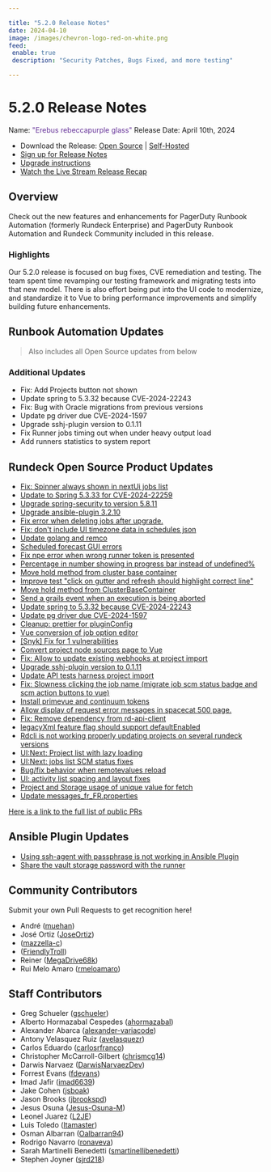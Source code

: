 ```yaml
---

title: "5.2.0 Release Notes"
date: 2024-04-10
image: /images/chevron-logo-red-on-white.png
feed:
 enable: true
 description: "Security Patches, Bugs Fixed, and more testing"

---
```


# 5.2.0 Release Notes

Name: <span style="color: rebeccapurple"><span class="glyphicon glyphicon-glass"></span> "Erebus rebeccapurple glass"</span>
Release Date: April 10th, 2024

- Download the Release: [Open Source](https://www.rundeck.com/community-downloads/5.2.0) | [Self-Hosted](https://www.rundeck.com/enterprise-downloads/5.2.0)
- [Sign up for Release Notes](https://www.rundeck.com/release-notes-signup)
- [Upgrade instructions](/upgrading/)
- [Watch the Live Stream Release Recap](https://www.youtube.com/live/uWhAQuWckQ0?si=_YLNK-oohOcYKVi8)

<VidStack src="youtube/uWhAQuWckQ0"/>


## Overview

Check out the new features and enhancements for PagerDuty Runbook Automation (formerly Rundeck Enterprise) and PagerDuty Runbook Automation and Rundeck Community included in this release.

### Highlights

Our 5.2.0 release is focused on bug fixes, CVE remediation and testing.  The team spent time revamping our testing framework and migrating tests into that new model.  There is also effort being put into the UI code to modernize, and standardize it to Vue to bring performance improvements and simplify building future enhancements.

## Runbook Automation Updates

> Also includes all Open Source updates from below

### Additional Updates

* Fix: Add Projects button not shown
* Update spring to 5.3.32 because CVE-2024-22243
* Fix: Bug with Oracle migrations from previous versions
* Update pg driver due CVE-2024-1597
* Upgrade sshj-plugin version to 0.1.11
* Fix Runner jobs timing out when under heavy output load
* Add runners statistics to system report

## Rundeck Open Source Product Updates

* [Fix: Spinner always shown in nextUi jobs list](https://github.com/rundeck/rundeck/pull/9045)
* [Update to Spring 5.3.33 for CVE-2024-22259](https://github.com/rundeck/rundeck/pull/9042)
* [Upgrade spring-security to version 5.8.11](https://github.com/rundeck/rundeck/pull/9035)
* [Upgrade ansible-plugin 3.2.10](https://github.com/rundeck/rundeck/pull/9026)
* [Fix error when deleting jobs after upgrade.](https://github.com/rundeck/rundeck/pull/9012)
* [Fix: don&#39;t include UI timezone data in schedules json](https://github.com/rundeck/rundeck/pull/9008)
* [Update golang and remco](https://github.com/rundeck/rundeck/pull/9006)
* [Scheduled forecast GUI errors](https://github.com/rundeck/rundeck/pull/8998)
* [Fix npe error when wrong runner token is presented](https://github.com/rundeck/rundeck/pull/8994)
* [Percentage in number showing in progress bar instead of undefined%](https://github.com/rundeck/rundeck/pull/8974)
* [Move hold method from cluster base container](https://github.com/rundeck/rundeck/pull/8973)
* [Improve test &quot;click on gutter and refresh should highlight correct line&quot;](https://github.com/rundeck/rundeck/pull/8970)
* [Move hold method from ClusterBaseContainer ](https://github.com/rundeck/rundeck/pull/8966)
* [Send a grails event when an execution is being aborted](https://github.com/rundeck/rundeck/pull/8958)
* [Update spring to 5.3.32 because CVE-2024-22243](https://github.com/rundeck/rundeck/pull/8957)
* [Update pg driver due CVE-2024-1597](https://github.com/rundeck/rundeck/pull/8933)
* [Cleanup: prettier for pluginConfig](https://github.com/rundeck/rundeck/pull/8923)
* [Vue conversion of job option editor ](https://github.com/rundeck/rundeck/pull/8922)
* [[Snyk] Fix for 1 vulnerabilities](https://github.com/rundeck/rundeck/pull/8906)
* [Convert project node sources page to Vue](https://github.com/rundeck/rundeck/pull/8898)
* [Fix: Allow to update existing webhooks at project import](https://github.com/rundeck/rundeck/pull/8892)
* [Upgrade sshj-plugin version to 0.1.11](https://github.com/rundeck/rundeck/pull/8889)
* [Update API tests harness project import](https://github.com/rundeck/rundeck/pull/8888)
* [Fix: Slowness clicking the job name (migrate job scm status badge and scm action buttons to vue)](https://github.com/rundeck/rundeck/pull/8877)
* [Install primevue and continuum tokens](https://github.com/rundeck/rundeck/pull/8871)
* [Allow display of request error messages in spacecat 500 page.](https://github.com/rundeck/rundeck/pull/8861)
* [Fix: Remove dependency from rd-api-client](https://github.com/rundeck/rundeck/pull/8852)
* [legacyXml feature flag should support defaultEnabled](https://github.com/rundeck/rundeck/pull/8845)
* [Rdcli is not working properly updating projects on several rundeck versions](https://github.com/rundeck/rundeck/pull/8826)
* [UI:Next: Project list with lazy loading](https://github.com/rundeck/rundeck/pull/8815)
* [UI:Next: jobs list SCM status fixes](https://github.com/rundeck/rundeck/pull/8814)
* [Bug/fix behavior when remotevalues reload](https://github.com/rundeck/rundeck/pull/8793)
* [UI: activity list spacing and layout fixes](https://github.com/rundeck/rundeck/pull/8792)
* [Project and Storage usage of unique value for fetch](https://github.com/rundeck/rundeck/pull/8765)
* [Update messages_fr_FR.properties](https://github.com/rundeck/rundeck/pull/8702)

[Here is a link to the full list of public PRs](https://github.com/rundeck/rundeck/pulls?q=is%3Apr+milestone%3A5.2.0+is%3Aclosed)

## Ansible Plugin Updates
* [Using ssh-agent with passphrase is not working in Ansible Plugin](https://github.com/rundeck-plugins/ansible-plugin/pull/350)
* [Share the vault storage password with the runner](https://github.com/rundeck-plugins/ansible-plugin/pull/349)


## Community Contributors

Submit your own Pull Requests to get recognition here!

* André ([muehan](https://github.com/muehan))
* José Ortiz ([JoseOrtiz](https://github.com/JoseOrtiz))
*  ([mazzella-c](https://github.com/mazzella-c))
*  ([FriendlyTroll](https://github.com/FriendlyTroll))
* Reiner ([MegaDrive68k](https://github.com/MegaDrive68k))
* Rui Melo Amaro ([rmeloamaro](https://github.com/rmeloamaro))

## Staff Contributors

* Greg Schueler ([gschueler](https://github.com/gschueler))
* Alberto Hormazabal Cespedes ([ahormazabal](https://github.com/ahormazabal))
* Alexander Abarca ([alexander-variacode](https://github.com/alexander-variacode))
* Antony Velasquez Ruiz ([avelasquezr](https://github.com/avelasquezr))
* Carlos Eduardo ([carlosrfranco](https://github.com/carlosrfranco))
* Christopher McCarroll-Gilbert ([chrismcg14](https://github.com/chrismcg14))
* Darwis Narvaez ([DarwisNarvaezDev](https://github.com/DarwisNarvaezDev))
* Forrest Evans ([fdevans](https://github.com/fdevans))
* Imad Jafir ([imad6639](https://github.com/imad6639))
* Jake Cohen ([jsboak](https://github.com/jsboak))
* Jason Brooks ([jbrookspd](https://github.com/jbrookspd))
* Jesus Osuna ([Jesus-Osuna-M](https://github.com/Jesus-Osuna-M))
* Leonel Juarez ([L2JE](https://github.com/L2JE))
* Luis Toledo ([ltamaster](https://github.com/ltamaster))
* Osman Albarran ([Oalbarran94](https://github.com/Oalbarran94))
* Rodrigo Navarro ([ronaveva](https://github.com/ronaveva))
* Sarah Martinelli Benedetti ([smartinellibenedetti](https://github.com/smartinellibenedetti))
* Stephen Joyner ([sjrd218](https://github.com/sjrd218))
